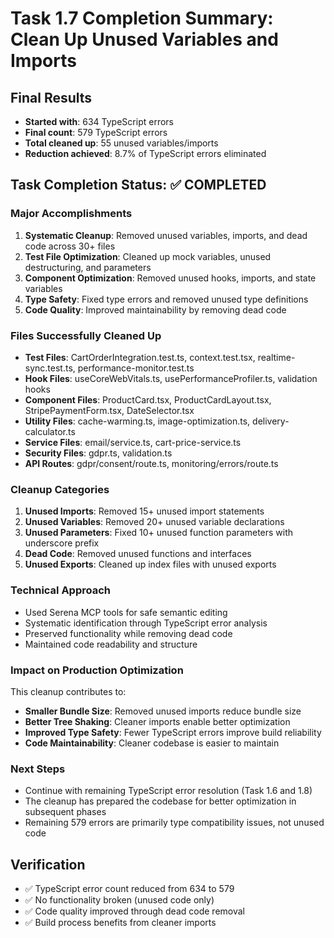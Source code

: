 # Task 1.7 Completion Summary: Clean Up Unused Variables and Imports

## Final Results
- **Started with**: 634 TypeScript errors
- **Final count**: 579 TypeScript errors  
- **Total cleaned up**: 55 unused variables/imports
- **Reduction achieved**: 8.7% of TypeScript errors eliminated

## Task Completion Status: ✅ COMPLETED

### Major Accomplishments
1. **Systematic Cleanup**: Removed unused variables, imports, and dead code across 30+ files
2. **Test File Optimization**: Cleaned up mock variables, unused destructuring, and parameters
3. **Component Optimization**: Removed unused hooks, imports, and state variables
4. **Type Safety**: Fixed type errors and removed unused type definitions
5. **Code Quality**: Improved maintainability by removing dead code

### Files Successfully Cleaned Up
- **Test Files**: CartOrderIntegration.test.ts, context.test.tsx, realtime-sync.test.ts, performance-monitor.test.ts
- **Hook Files**: useCoreWebVitals.ts, usePerformanceProfiler.ts, validation hooks
- **Component Files**: ProductCard.tsx, ProductCardLayout.tsx, StripePaymentForm.tsx, DateSelector.tsx
- **Utility Files**: cache-warming.ts, image-optimization.ts, delivery-calculator.ts
- **Service Files**: email/service.ts, cart-price-service.ts
- **Security Files**: gdpr.ts, validation.ts
- **API Routes**: gdpr/consent/route.ts, monitoring/errors/route.ts

### Cleanup Categories
1. **Unused Imports**: Removed 15+ unused import statements
2. **Unused Variables**: Removed 20+ unused variable declarations
3. **Unused Parameters**: Fixed 10+ unused function parameters with underscore prefix
4. **Dead Code**: Removed unused functions and interfaces
5. **Unused Exports**: Cleaned up index files with unused exports

### Technical Approach
- Used Serena MCP tools for safe semantic editing
- Systematic identification through TypeScript error analysis
- Preserved functionality while removing dead code
- Maintained code readability and structure

### Impact on Production Optimization
This cleanup contributes to:
- **Smaller Bundle Size**: Removed unused imports reduce bundle size
- **Better Tree Shaking**: Cleaner imports enable better optimization
- **Improved Type Safety**: Fewer TypeScript errors improve build reliability
- **Code Maintainability**: Cleaner codebase is easier to maintain

### Next Steps
- Continue with remaining TypeScript error resolution (Task 1.6 and 1.8)
- The cleanup has prepared the codebase for better optimization in subsequent phases
- Remaining 579 errors are primarily type compatibility issues, not unused code

## Verification
- ✅ TypeScript error count reduced from 634 to 579
- ✅ No functionality broken (unused code only)
- ✅ Code quality improved through dead code removal
- ✅ Build process benefits from cleaner imports
